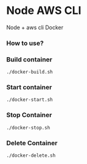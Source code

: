 # Node AWS CLI

Node + aws cli Docker

### How to use?

### Build container

```
./docker-build.sh
```

### Start container

```
./docker-start.sh
```

### Stop Container

```
./docker-stop.sh
```

### Delete Container

```
./docker-delete.sh
```